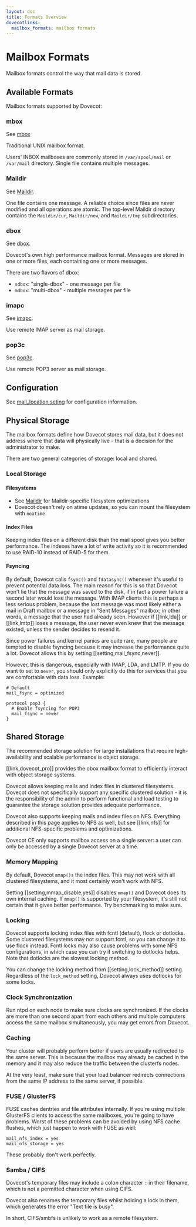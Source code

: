 ```yaml
---
layout: doc
title: Formats Overview
dovecotlinks:
  mailbox_formats: mailbox formats
---
```


# Mailbox Formats

Mailbox formats control the way that mail data is stored.

## Available Formats

Mailbox formats supported by Dovecot:

### mbox

See [mbox](https://doc.dovecot.org/main/core/config/mailbox/formats/mbox.html)

Traditional UNIX mailbox format.

Users' INBOX mailboxes are commonly stored in `/var/spool/mail` or
`/var/mail` directory. Single file contains multiple messages.

### Maildir

See [Maildir](https://doc.dovecot.org/main/core/config/mailbox/formats/maildir.html).

One file contains one message. A reliable choice since files are never
modified and all operations are atomic. The top-level Maildir
directory contains the `Maildir/cur`, `Maildir/new`, and
`Maildir/tmp` subdirectories.

### dbox

See [dbox](https://doc.dovecot.org/main/core/config/mailbox/formats/dbox.html).

Dovecot's own high performance mailbox format. Messages are stored in
one or more files, each containing one or more messages.

There are two flavors of dbox:

* `sdbox`: "single-dbox" - one message per file
* `mdbox`: "multi-dbox" - multiple messages per file

### imapc

See [imapc](https://doc.dovecot.org/main/core/config/mailbox/formats/imapc.html).

Use remote IMAP server as mail storage.

### pop3c

See [pop3c](https://doc.dovecot.org/main/core/config/mailbox/formats/pop3c.html).

Use remote POP3 server as mail storage.

## Configuration

See [mail_location seting](https://doc.dovecot.org/main/core/config/mailbox/mail_location.html) for configuration information.

## Physical Storage

The mailbox formats define how Dovecot stores mail data, but it does not
address where that data will physically live - that is a decision for the
administrator to make.

There are two general categories of storage: local and shared.

### Local Storage

#### Filesystems

* See [Maildir](https://doc.dovecot.org/main/core/config/mailbox/formats/maildir.html) for Maildir-specific filesystem optimizations
* Dovecot doesn't rely on atime updates, so you can mount the filesystem with
  `noatime`

#### Index Files

Keeping index files on a different disk than the mail spool gives you better
performance. The indexes have a lot of write activity so it is recommended to
use RAID-10 instead of RAID-5 for them.

#### Fsyncing

By default, Dovecot calls `fsync()` and `fdatasync()` whenever it's
useful to prevent potential data loss. The main reason for this is so that
Dovecot won't lie that the message was saved to the disk, if in fact a power
failure a second later would lose the message. With IMAP clients this is
perhaps a less serious problem, because the lost message was most likely
either a mail in Draft mailbox or a message in "Sent Messages" mailbox; in
other words, a message that the user had already seen. However if
[[link,lda]] or [[link,lmtp]] loses a message, the user never even knew
that the message existed, unless the sender decides to resend it.

Since power failures and kernel panics are quite rare, many people are
tempted to disable fsyncing because it may increase the performance quite a
lot. Dovecot allows this by setting [[setting,mail_fsync,never]].

However, this is dangerous, especially with IMAP, LDA, and LMTP. If you do
want to set to `never`, you should only explicitly do this for services
that you are comfortable with data loss. Example:

```
# Default
mail_fsync = optimized

protocol pop3 {
  # Enable fsyncing for POP3
  mail_fsync = never
}
```

## Shared Storage

The recommended storage solution for large installations that require
high-availability and scalable performance is object storage.

[[link,dovecot_pro]] provides the obox mailbox format to efficiently
interact with object storage systems.

Dovecot allows keeping mails and index files in clustered filesystems.
Dovecot does not specifically support any specific clustered solution - it
is the responsibility of the admin to perform functional and load
testing to guarantee the storage solution provides adequate performance.

Dovecot also supports keeping mails and index files on NFS. Everything
described in this page applies to NFS as well, but see [[link,nfs]] for
additional NFS-specific problems and optimizations.

Dovecot CE only supports mailbox access on a single server: a user can only be
accessed by a single Dovecot server at a time.

### Memory Mapping

By default, Dovecot `mmap()s` the index files. This may not work with all
clustered filesystems, and it most certainly won't work with NFS.

Setting [[setting,mmap_disable,yes]] disables `mmap()` and Dovecot does its own
internal caching. If `mmap()` is supported by your filesystem, it's still
not certain that it gives better performance. Try benchmarking to make sure.

### Locking

Dovecot supports locking index files with fcntl (default), flock or dotlocks.
Some clustered filesystems may not support fcntl, so you can change it to use
flock instead. Fcntl locks may also cause problems with some NFS
configurations, in which case you can try if switching to dotlocks helps.
Note that dotlocks are the slowest locking method.

You can change the locking method from [[setting,lock_method]] setting.
Regardless of the `lock_method` setting, Dovecot always uses dotlocks for
some locks.

### Clock Synchronization

Run ntpd on each node to make sure clocks are synchronized. If the clocks are
more than one second apart from each others and multiple computers access the
same mailbox simultaneously, you may get errors from Dovecot.

### Caching

Your cluster will probably perform better if users are usually redirected to
the same server. This is because the mailbox may already be cached in the
memory and it may also reduce the traffic between the clusterfs nodes.

At the very least, make sure that your load balancer redirects connections
from the same IP address to the same server, if possible.

### FUSE / GlusterFS

FUSE caches dentries and file attributes internally. If you're using multiple
GlusterFS clients to access the same mailboxes, you're going to have
problems. Worst of these problems can be avoided by using NFS cache flushes,
which just happen to work with FUSE as well:

```
mail_nfs_index = yes
mail_nfs_storage = yes
```

These probably don't work perfectly.

### Samba / CIFS

Dovecot's temporary files may include a colon character `:` in their
filename, which is not a permitted character when using CIFS.

Dovecot also renames the temporary files whilst holding a lock in them, which
generates the error "Text file is busy".

In short, CIFS/smbfs is unlikely to work as a remote filesystem.
